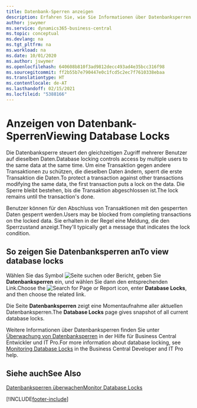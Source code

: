 ```yaml
---
title: Datenbank-Sperren anzeigen
description: Erfahren Sie, wie Sie Informationen über Datenbanksperren direkt über die Clientschnittstelle in Business Central anzeigen können.
author: jswymer
ms.service: dynamics365-business-central
ms.topic: conceptual
ms.devlang: na
ms.tgt_pltfrm: na
ms.workload: na
ms.date: 10/01/2020
ms.author: jswymer
ms.openlocfilehash: 640608b810f3ad9812decc493ad4e35bcc316f98
ms.sourcegitcommit: ff2b55b7e790447e0c1fcd5c2ec7f7610338ebaa
ms.translationtype: HT
ms.contentlocale: de-AT
ms.lasthandoff: 02/15/2021
ms.locfileid: "5388166"
---
```

# <a name="viewing-database-locks"></a><span data-ttu-id="c9a26-103">Anzeigen von Datenbank-Sperren</span><span class="sxs-lookup"><span data-stu-id="c9a26-103">Viewing Database Locks</span></span>

<span data-ttu-id="c9a26-104">Die Datenbanksperre steuert den gleichzeitigen Zugriff mehrerer Benutzer auf dieselben Daten.</span><span class="sxs-lookup"><span data-stu-id="c9a26-104">Database locking controls access by multiple users to the same data at the same time.</span></span> <span data-ttu-id="c9a26-105">Um eine Transaktion gegen andere Transaktionen zu schützen, die dieselben Daten ändern, sperrt die erste Transaktion die Daten.</span><span class="sxs-lookup"><span data-stu-id="c9a26-105">To protect a transaction against other transactions modifying the same data, the first transaction puts a lock on the data.</span></span> <span data-ttu-id="c9a26-106">Die Sperre bleibt bestehen, bis die Transaktion abgeschlossen ist.</span><span class="sxs-lookup"><span data-stu-id="c9a26-106">The lock remains until the transaction's done.</span></span>

<span data-ttu-id="c9a26-107">Benutzer können für den Abschluss von Transaktionen mit den gesperrten Daten gesperrt werden.</span><span class="sxs-lookup"><span data-stu-id="c9a26-107">Users may be blocked from completing transactions on the locked data.</span></span> <span data-ttu-id="c9a26-108">Sie erhalten in der Regel eine Meldung, die den Sperrzustand anzeigt.</span><span class="sxs-lookup"><span data-stu-id="c9a26-108">They'll typically get a message that indicates the lock condition.</span></span>

## <a name="to-view-database-locks"></a><span data-ttu-id="c9a26-109">So zeigen Sie Datenbanksperren an</span><span class="sxs-lookup"><span data-stu-id="c9a26-109">To view database locks</span></span>

<span data-ttu-id="c9a26-110">Wählen Sie das Symbol ![Seite suchen oder Bericht](media/ui-search/search_small.png "Suche nach Seiten- oder Berichtssymbolen"), geben Sie **Datenbanksperren** ein, und wählen Sie dann den entsprechenden Link.</span><span class="sxs-lookup"><span data-stu-id="c9a26-110">Choose the ![Search for Page or Report](media/ui-search/search_small.png "Search for Page or Report icon") icon, enter **Database Locks**, and then choose the related link.</span></span>

<span data-ttu-id="c9a26-111">Die Seite **Datenbanksperren** zeigt eine Momentaufnahme aller aktuellen Datenbanksperren.</span><span class="sxs-lookup"><span data-stu-id="c9a26-111">The **Database Locks** page gives snapshot of all current database locks.</span></span>

<span data-ttu-id="c9a26-112">Weitere Informationen über Datenbanksperren finden Sie unter [Überwachung von Datenbanksperren](/dynamics365/business-central/dev-itpro/administration/monitor-database-locks) in der Hilfe für Business Central Entwickler und IT Pro.</span><span class="sxs-lookup"><span data-stu-id="c9a26-112">For more information about database locking, see [Monitoring Database Locks](/dynamics365/business-central/dev-itpro/administration/monitor-database-locks) in the Business Central Developer and IT Pro help.</span></span>

## <a name="see-also"></a><span data-ttu-id="c9a26-113">Siehe auch</span><span class="sxs-lookup"><span data-stu-id="c9a26-113">See Also</span></span>

[<span data-ttu-id="c9a26-114">Datenbanksperren überwachen</span><span class="sxs-lookup"><span data-stu-id="c9a26-114">Monitor Database Locks</span></span>](/dynamics365/business-central/dev-itpro/administration/monitor-database-locks) 


[!INCLUDE[footer-include](includes/footer-banner.md)]